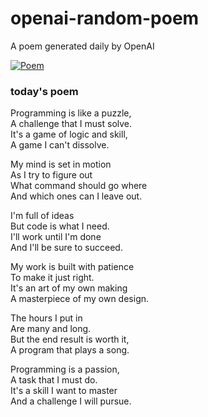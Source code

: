 
# openai-random-poem
 A poem generated daily by OpenAI

[![Poem](https://github.com/fbiego/openai-random-poem/actions/workflows/main.yml/badge.svg)](https://github.com/fbiego/openai-random-poem/actions/workflows/main.yml)

### today's poem  
  
Programming is like a puzzle,  
A challenge that I must solve.  
It's a game of logic and skill,  
A game I can't dissolve.  
  
My mind is set in motion  
As I try to figure out  
What command should go where  
And which ones can I leave out.  
  
I'm full of ideas  
But code is what I need.  
I'll work until I'm done  
And I'll be sure to succeed.  
  
My work is built with patience  
To make it just right.  
It's an art of my own making  
A masterpiece of my own design.  
  
The hours I put in  
Are many and long.  
But the end result is worth it,  
A program that plays a song.  
  
Programming is a passion,  
A task that I must do.  
It's a skill I want to master  
And a challenge I will pursue.